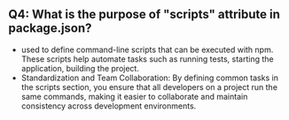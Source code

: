 ## Q4: What is the purpose of "scripts" attribute in package.json?

- used to define command-line scripts that can be executed with npm. These scripts help automate tasks such as running tests, starting the application, building the project.
- Standardization and Team Collaboration: By defining common tasks in the scripts section, you ensure that all developers on a project run the same commands, making it easier to collaborate and maintain consistency across development environments.

